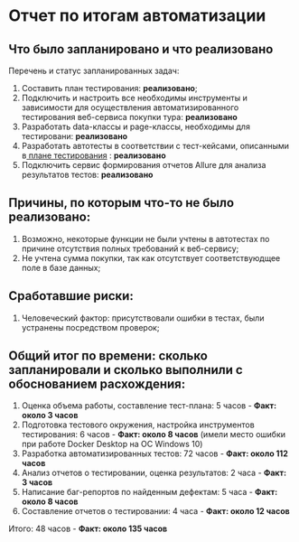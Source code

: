 # Отчет по итогам автоматизации

## Что было запланировано и что реализовано

Перечень и статус запланированных задач:

1. Составить план тестирования: **реализовано**;
2. Подключить и настроить все необходимы инструменты и зависимости для осуществления автоматизированного тестирования
   веб-сервиса покупки тура: **реализовано**
3. Разработать data-классы и page-классы, необходимы для тестировани: **реализовано**
4. Разработать автотесты в соответствии с тест-кейсами, описанными в[ плане тестирования](Plan.md) : **реализовано**
5. Подключить сервис формирования отчетов Allure для анализа результатов тестов: **реализовано**

## Причины, по которым что-то не было реализовано:

1. Возможно, некоторые функции не были учтены в автотестах по причине отсутствия полных требований к веб-сервису;
2. Не учтена сумма покупки, так как отсутствует соответствуюдщее поле в базе данных;

## Cработавшие риски:

1. Человеческий фактор: присутствовали ошибки в тестах, были устранены посредством проверок;

## Общий итог по времени: сколько запланировали и сколько выполнили с обоснованием расхождения:

1. Оценка объема работы, составление тест-плана: 5 часов - **Факт: около 3 часов**
2. Подготовка тестового окружения, настройка инструментов тестирования: 6 часов - **Факт: около 8 часов** (имели место
   ошибки при работе Docker Desktop на ОС Windows 10)
3. Разработка автоматизированных тестов: 72 часов - **Факт: около 112 часов**
4. Анализ отчетов о тестировании, оценка результатов: 2 часа - **Факт: 3 часов**
5. Написание баг-репортов по найденным дефектам: 5 часа - **Факт: около 8 часов**
6. Составление отчетов о тестировании: 4 часа - **Факт: около 12 часов**

Итого: 48 часов - **Факт: около 135 часов** 